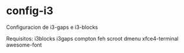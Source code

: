 # config-i3
Configuracion de i3-gaps e i3-blocks

Requisitos:
i3blocks
i3gaps
compton
feh
scroot
dmenu
xfce4-terminal
awesome-font
